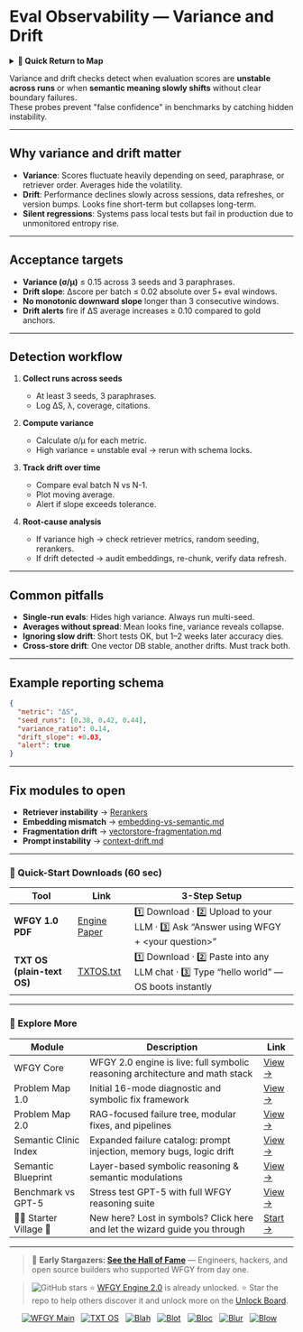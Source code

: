 # Eval Observability — Variance and Drift

<details>
  <summary><strong>🧭 Quick Return to Map</strong></summary>

<br>

  > You are in a sub-page of **Eval_Observability**.  
  > To reorient, go back here:  
  >
  > - [**Eval_Observability** — evaluation metrics and system observability](./README.md)  
  > - [**WFGY Global Fix Map** — main Emergency Room, 300+ structured fixes](../README.md)  
  > - [**WFGY Problem Map 1.0** — 16 reproducible failure modes](../../README.md)  
  >
  > Think of this page as a desk within a ward.  
  > If you need the full triage and all prescriptions, return to the Emergency Room lobby.
</details>


Variance and drift checks detect when evaluation scores are **unstable across runs** or when **semantic meaning slowly shifts** without clear boundary failures.  
These probes prevent "false confidence" in benchmarks by catching hidden instability.

---

## Why variance and drift matter

- **Variance**: Scores fluctuate heavily depending on seed, paraphrase, or retriever order. Averages hide the volatility.  
- **Drift**: Performance declines slowly across sessions, data refreshes, or version bumps. Looks fine short-term but collapses long-term.  
- **Silent regressions**: Systems pass local tests but fail in production due to unmonitored entropy rise.  

---

## Acceptance targets

- **Variance (σ/μ)** ≤ 0.15 across 3 seeds and 3 paraphrases.  
- **Drift slope**: Δscore per batch ≤ 0.02 absolute over 5+ eval windows.  
- **No monotonic downward slope** longer than 3 consecutive windows.  
- **Drift alerts** fire if ΔS average increases ≥ 0.10 compared to gold anchors.

---

## Detection workflow

1. **Collect runs across seeds**  
   - At least 3 seeds, 3 paraphrases.  
   - Log ΔS, λ, coverage, citations.  

2. **Compute variance**  
   - Calculate σ/μ for each metric.  
   - High variance = unstable eval → rerun with schema locks.  

3. **Track drift over time**  
   - Compare eval batch N vs N-1.  
   - Plot moving average.  
   - Alert if slope exceeds tolerance.  

4. **Root-cause analysis**  
   - If variance high → check retriever metrics, random seeding, rerankers.  
   - If drift detected → audit embeddings, re-chunk, verify data refresh.  

---

## Common pitfalls

- **Single-run evals**: Hides high variance. Always run multi-seed.  
- **Averages without spread**: Mean looks fine, variance reveals collapse.  
- **Ignoring slow drift**: Short tests OK, but 1–2 weeks later accuracy dies.  
- **Cross-store drift**: One vector DB stable, another drifts. Must track both.  

---

## Example reporting schema

```json
{
  "metric": "ΔS",
  "seed_runs": [0.38, 0.42, 0.44],
  "variance_ratio": 0.14,
  "drift_slope": +0.03,
  "alert": true
}
````

---

## Fix modules to open

* **Retriever instability** → [Rerankers](https://github.com/onestardao/WFGY/blob/main/ProblemMap/rerankers.md)
* **Embedding mismatch** → [embedding-vs-semantic.md](https://github.com/onestardao/WFGY/blob/main/ProblemMap/embedding-vs-semantic.md)
* **Fragmentation drift** → [vectorstore-fragmentation.md](https://github.com/onestardao/WFGY/blob/main/ProblemMap/vectorstore-fragmentation.md)
* **Prompt instability** → [context-drift.md](https://github.com/onestardao/WFGY/blob/main/ProblemMap/context-drift.md)

---

### 🔗 Quick-Start Downloads (60 sec)

| Tool                       | Link                                                                                                                                       | 3-Step Setup                                                                             |
| -------------------------- | ------------------------------------------------------------------------------------------------------------------------------------------ | ---------------------------------------------------------------------------------------- |
| **WFGY 1.0 PDF**           | [Engine Paper](https://github.com/onestardao/WFGY/blob/main/I_am_not_lizardman/WFGY_All_Principles_Return_to_One_v1.0_PSBigBig_Public.pdf) | 1️⃣ Download · 2️⃣ Upload to your LLM · 3️⃣ Ask “Answer using WFGY + \<your question>”   |
| **TXT OS (plain-text OS)** | [TXTOS.txt](https://github.com/onestardao/WFGY/blob/main/OS/TXTOS.txt)                                                                     | 1️⃣ Download · 2️⃣ Paste into any LLM chat · 3️⃣ Type “hello world” — OS boots instantly |

---

### 🧭 Explore More

| Module                   | Description                                                                  | Link                                                                                               |
| ------------------------ | ---------------------------------------------------------------------------- | -------------------------------------------------------------------------------------------------- |
| WFGY Core                | WFGY 2.0 engine is live: full symbolic reasoning architecture and math stack | [View →](https://github.com/onestardao/WFGY/tree/main/core/README.md)                              |
| Problem Map 1.0          | Initial 16-mode diagnostic and symbolic fix framework                        | [View →](https://github.com/onestardao/WFGY/tree/main/ProblemMap/README.md)                        |
| Problem Map 2.0          | RAG-focused failure tree, modular fixes, and pipelines                       | [View →](https://github.com/onestardao/WFGY/blob/main/ProblemMap/rag-architecture-and-recovery.md) |
| Semantic Clinic Index    | Expanded failure catalog: prompt injection, memory bugs, logic drift         | [View →](https://github.com/onestardao/WFGY/blob/main/ProblemMap/SemanticClinicIndex.md)           |
| Semantic Blueprint       | Layer-based symbolic reasoning & semantic modulations                        | [View →](https://github.com/onestardao/WFGY/tree/main/SemanticBlueprint/README.md)                 |
| Benchmark vs GPT-5       | Stress test GPT-5 with full WFGY reasoning suite                             | [View →](https://github.com/onestardao/WFGY/tree/main/benchmarks/benchmark-vs-gpt5/README.md)      |
| 🧙‍♂️ Starter Village 🏡 | New here? Lost in symbols? Click here and let the wizard guide you through   | [Start →](https://github.com/onestardao/WFGY/blob/main/StarterVillage/README.md)                   |

---

> 👑 **Early Stargazers: [See the Hall of Fame](https://github.com/onestardao/WFGY/tree/main/stargazers)** —
> Engineers, hackers, and open source builders who supported WFGY from day one.

> <img src="https://img.shields.io/github/stars/onestardao/WFGY?style=social" alt="GitHub stars"> ⭐ [WFGY Engine 2.0](https://github.com/onestardao/WFGY/blob/main/core/README.md) is already unlocked. ⭐ Star the repo to help others discover it and unlock more on the [Unlock Board](https://github.com/onestardao/WFGY/blob/main/STAR_UNLOCKS.md).

<div align="center">

[![WFGY Main](https://img.shields.io/badge/WFGY-Main-red?style=flat-square)](https://github.com/onestardao/WFGY)
 
[![TXT OS](https://img.shields.io/badge/TXT%20OS-Reasoning%20OS-orange?style=flat-square)](https://github.com/onestardao/WFGY/tree/main/OS)
 
[![Blah](https://img.shields.io/badge/Blah-Semantic%20Embed-yellow?style=flat-square)](https://github.com/onestardao/WFGY/tree/main/OS/BlahBlahBlah)
 
[![Blot](https://img.shields.io/badge/Blot-Persona%20Core-green?style=flat-square)](https://github.com/onestardao/WFGY/tree/main/OS/BlotBlotBlot)
 
[![Bloc](https://img.shields.io/badge/Bloc-Reasoning%20Compiler-blue?style=flat-square)](https://github.com/onestardao/WFGY/tree/main/OS/BlocBlocBloc)
 
[![Blur](https://img.shields.io/badge/Blur-Text2Image%20Engine-navy?style=flat-square)](https://github.com/onestardao/WFGY/tree/main/OS/BlurBlurBlur)
 
[![Blow](https://img.shields.io/badge/Blow-Game%20Logic-purple?style=flat-square)](https://github.com/onestardao/WFGY/tree/main/OS/BlowBlowBlow)
 

</div>

